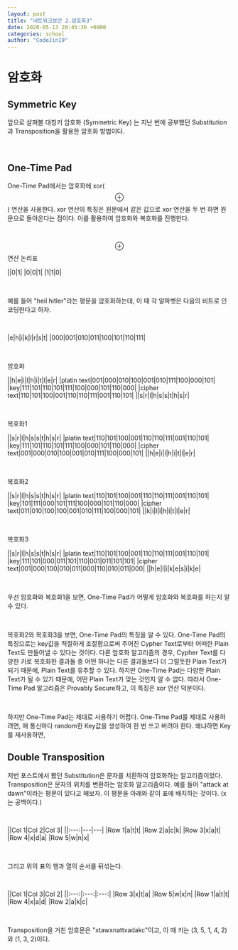 ```yaml
---
layout: post
title: "네트워크보안 2.암호화3"
date: 2020-05-13 20:45:36 +0900
categories: school
author: "CodeJin19"
---
```


# 암호화

## Symmetric Key

앞으로 살펴볼 대칭키 암호화 (Symmetric Key) 는 지난 번에 공부했던 Substitution과 Transposition을 활용한 암호화 방법이다.

<br>

## One-Time Pad

One-Time Pad에서는 암호화에 xor($$\oplus$$) 연산을 사용한다. xor 연산의 특징은 원문에서 같은 값으로 xor 연산을 두 번 하면 원문으로 돌아온다는 점이다. 이를 활용하여 암호화와 복호화를 진행한다.

<br>

$$\oplus$$연산 논리표

||0|1|
|0|0|1|
|1|1|0|

<br>

예를 들어 "heil hitler"라는 평문을 암호화하는데, 이 때 각 알파벳은 다음의 비트로 인코딩한다고 하자.

<br>

|e|h|i|k|l|r|s|t|
|000|001|010|011|100|101|110|111|

<br>

암호화

||h|e|i|l|h|i|t|l|e|r|
|platin text|001|000|010|100|001|010|111|100|000|101|
|key|111|101|110|101|111|100|000|101|110|000|
|cipher text|110|101|100|001|110|110|111|001|110|101|
||s|r|l|h|s|s|t|h|s|r|

<br>

복호화1

||s|r|l|h|s|s|t|h|s|r|
|platin text|110|101|100|001|110|110|111|001|110|101|
|key|111|101|110|101|111|100|000|101|110|000|
|cipher text|001|000|010|100|001|010|111|100|000|101|
||h|e|i|l|h|i|t|l|e|r|

<br>

복호화2

||s|r|l|h|s|s|t|h|s|r|
|platin text|110|101|100|001|110|110|111|001|110|101|
|key|101|111|000|101|111|100|000|101|110|000|
|cipher text|011|010|100|100|001|010|111|100|000|101|
||k|i|l|l|h|i|t|l|e|r|

<br>

복호화3

||s|r|l|h|s|s|t|h|s|r|
|platin text|110|101|100|001|110|110|111|001|110|101|
|key|111|101|000|011|101|110|001|011|101|101|
|cipher text|001|000|100|010|011|000|110|010|011|000|
||h|e|l|i|k|e|s|i|k|e|

<br>

우선 암호화와 복호화1을 보면, One-Time Pad가 어떻게 암호화와 복호화를 하는지 알 수 있다.

<br>

복호화2와 복호화3을 보면, One-Time Pad의 특징을 알 수 있다. One-Time Pad의 특징으로는 key값을 적절하게 조절함으로써 주어진 Cypher Text로부터 어떠한 Plain Text도 만들어낼 수 있다는 것이다. 다른 암호화 알고리즘의 경우, Cypher Text를 다양한 키로 복호화한 결과들 중 어떤 하나는 다른 결과들보다 더 그럴듯한 Plain Text가 되기 때문에, Plain Text를 유추할 수 있다. 하지만 One-Time Pad는 다양한 Plain Text가 될 수 있기 때문에, 어떤 Plain Text가 맞는 것인지 알 수 없다. 따라서 One-Time Pad 알고리즘은 Provably Secure하고, 이 특징은 xor 연산 덕분이다.

<br>

하지만 One-Time Pad는 제대로 사용하기 어렵다. One-Time Pad를 제대로 사용하려면, 매 통신마다 random한 Key값을 생성하여 한 번 쓰고 버려야 한다. 왜냐하면 Key를 재사용하면, 

## Double Transposition

저번 포스트에서 봤던 Substitution은 문자를 치환하여 암호화하는 알고리즘이었다. Transposition은 문자의 위치를 변환하는 암호화 알고리즘이다. 예를 들어 "attack at dawn"이라는 평문이 있다고 해보자. 이 평문을 아래와 같이 표에 배치하는 것이다. (x는 공백이다.)

<br>

||Col 1|Col 2|Col 3|
||:---:|---|---|
|Row 1|a|t|t|
|Row 2|a|c|k|
|Row 3|x|a|t|
|Row 4|x|d|a|
|Row 5|w|n|x|

<br>

그리고 위의 표의 행과 열의 순서를 뒤섞는다.

<br>

||Col 1|Col 3|Col 2|
||:---:|:---:|:---:|
|Row 3|x|t|a|
|Row 5|w|x|n|
|Row 1|a|t|t|
|Row 4|x|a|d|
|Row 2|a|k|c|

<br>

Transposition을 거친 암호문은 "xtawxnattxadakc"이고, 이 때 키는 (3, 5, 1, 4, 2)와 (1, 3, 2)이다.